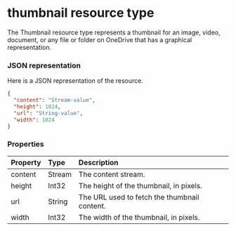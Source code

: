 # thumbnail resource type

The Thumbnail resource type represents a thumbnail for an image, video, document, or any file or folder on OneDrive that has a graphical representation.  

### JSON representation

Here is a JSON representation of the resource.

<!-- {
  "blockType": "resource",
  "optionalProperties": [

  ],
  "@odata.type": "microsoft.graph.thumbnail"
}-->

```json
{
  "content": "Stream-value",
  "height": 1024,
  "url": "String-value",
  "width": 1024
}

```
### Properties
| Property	   | Type	|Description|
|:---------------|:--------|:----------|
|content|Stream|The content stream.|
|height|Int32|The height of the thumbnail, in pixels.|
|url|String|The URL used to fetch the thumbnail content.|
|width|Int32|The width of the thumbnail, in pixels.|

<!-- uuid: 8fcb5dbc-d5aa-4681-8e31-b001d5168d79
2015-10-25 14:57:30 UTC -->
<!-- {
  "type": "#page.annotation",
  "description": "thumbnail resource",
  "keywords": "",
  "section": "documentation",
  "tocPath": ""
}-->